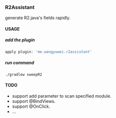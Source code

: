 ### R2Assistant


generate R2.java's fields rapidly.

#### USAGE

##### add the plugin

```groovy
apply plugin: 'me.wangyuwei.r2assistant'
```

##### run command

`./gradlew sweepR2`

#### TODO

- support add parameter to scan specified module.
- support @BindViews.
- support @OnClick.
- ...


